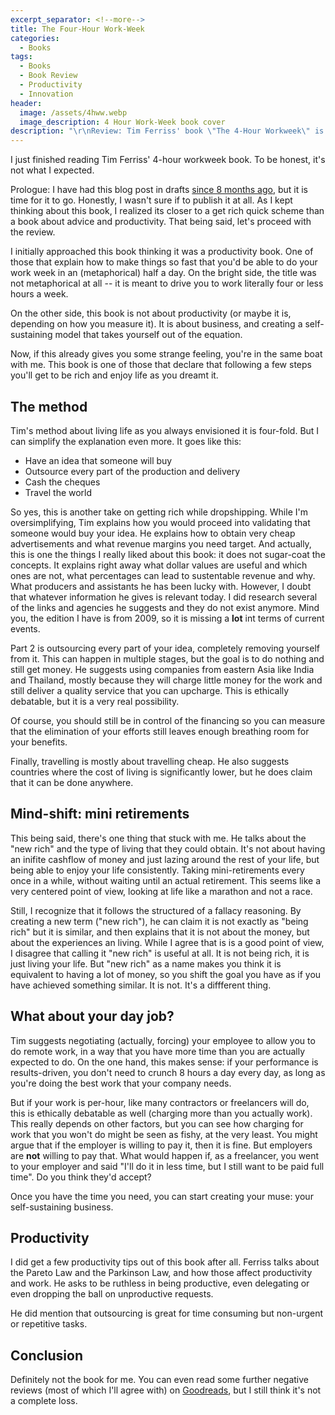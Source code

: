 ```yaml
---
excerpt_separator: <!--more-->
title: The Four-Hour Work-Week
categories:
  - Books
tags:
  - Books
  - Book Review
  - Productivity
  - Innovation
header:
  image: /assets/4hww.webp
  image_description: 4 Hour Work-Week book cover
description: "\r\nReview: Tim Ferriss' book \"The 4-Hour Workweek\" is a book about making money and living life through outsourcing and mini-retirements. It explains the method to do this and some productivity tips."
---
```



I just finished reading Tim Ferriss' 4-hour workweek book. To be honest, it's not what I expected.

<!--more-->

Prologue: I have had this blog post in drafts [since 8 months ago](https://github.com/AlphaGit/alphas-manifesto-blog/commit/f55cc1d8cbdb9306624f6b027e843d71a72011b3), but it is time for it to go. Honestly, I wasn't sure if to publish it at all. As I kept thinking about this book, I realized its closer to a get rich quick scheme than a book about advice and productivity. That being said, let's proceed with the review.

I initially approached this book thinking it was a productivity book. One of those that explain how to make things so fast that you'd be able to do your work week in an (metaphorical) half a day. On the bright side, the title was not metaphorical at all -- it is meant to drive you to work literally four or less hours a week.

On the other side, this book is not about productivity (or maybe it is, depending on how you measure it). It is about business, and creating a self-sustaining model that takes yourself out of the equation.

Now, if this already gives you some strange feeling, you're in the same boat with me. This book is one of those that declare that following a few steps you'll get to be rich and enjoy life as you dreamt it.

## The method

Tim's method about living life as you always envisioned it is four-fold. But I can simplify the explanation even more. It goes like this:

- Have an idea that someone will buy
- Outsource every part of the production and delivery
- Cash the cheques
- Travel the world

So yes, this is another take on getting rich while dropshipping. While I'm oversimplifying, Tim explains how you would proceed into validating that someone would buy your idea. He explains how to obtain very cheap advertisements and what revenue margins you need target. And actually, this is one the things I really liked about this book: it does not sugar-coat the concepts. It explains right away what dollar values are useful and which ones are not, what percentages can lead to sustentable revenue and why. What producers and assistants he has been lucky with. However, I doubt that whatever information he gives is relevant today. I did research several of the links and agencies he suggests and they do not exist anymore. Mind you, the edition I have is from 2009, so it is missing a **lot** int terms of current events.

Part 2 is outsourcing every part of your idea, completely removing yourself from it. This can happen in multiple stages, but the goal is to do nothing and still get money. He suggests using companies from eastern Asia like India and Thailand, mostly because they will charge little money for the work and still deliver a quality service that you can upcharge. This is ethically debatable, but it is a very real possibility.

Of course, you should still be in control of the financing so you can measure that the elimination of your efforts still leaves enough breathing room for your benefits.

Finally, travelling is mostly about travelling cheap. He also suggests countries where the cost of living is significantly lower, but he does claim that it can be done anywhere.

## Mind-shift: mini retirements

This being said, there's one thing that stuck with me. He talks about the "new rich" and the type of living that they could obtain. It's not about having an inifite cashflow of money and just lazing around the rest of your life, but being able to enjoy your life consistently. Taking mini-retirements every once in a while, without waiting until an actual retirement. This seems like a very centered point of view, looking at life like a marathon and not a race.

Still, I recognize that it follows the structured of a fallacy reasoning. By creating a new term ("new rich"), he can claim it is not exactly as "being rich" but it is similar, and then explains that it is not about the money, but about the experiences an living. While I agree that is is a good point of view, I disagree that calling it "new rich" is useful at all. It is not being rich, it is just living your life. But "new rich" as a name makes you think it is equivalent to having a lot of money, so you shift the goal you have as if you have achieved something similar. It is not. It's a diffferent thing.

## What about your day job?

Tim suggests negotiating (actually, forcing) your employee to allow you to do remote work, in a way that you have more time than you are actually expected to do. On the one hand, this makes sense: if your performance is results-driven, you don't need to crunch 8 hours a day every day, as long as you're doing the best work that your company needs.

But if your work is per-hour, like many contractors or freelancers will do, this is ethically debatable as well (charging more than you actually work). This really depends on other factors, but you can see how charging for work that you won't do might be seen as fishy, at the very least. You might argue that if the employer is willing to pay it, then it is fine. But employers are **not** willing to pay that. What would happen if, as a freelancer, you went to your employer and said "I'll do it in less time, but I still want to be paid full time". Do you think they'd accept?

Once you have the time you need, you can start creating your muse: your self-sustaining business.

## Productivity

I did get a few productivity tips out of this book after all. Ferriss talks about the Pareto Law and the Parkinson Law, and how those affect productivity and work. He asks to be ruthless in being productive, even delegating or even dropping the ball on unproductive requests.

He did mention that outsourcing is great for time consuming but non-urgent or repetitive tasks.

## Conclusion

Definitely not the book for me. You can even read some further negative reviews (most of which I'll agree with) on [Goodreads](https://www.goodreads.com/book/show/368593.The_4_Hour_Workweek#other_reviews), but I still think it's not a complete loss.
